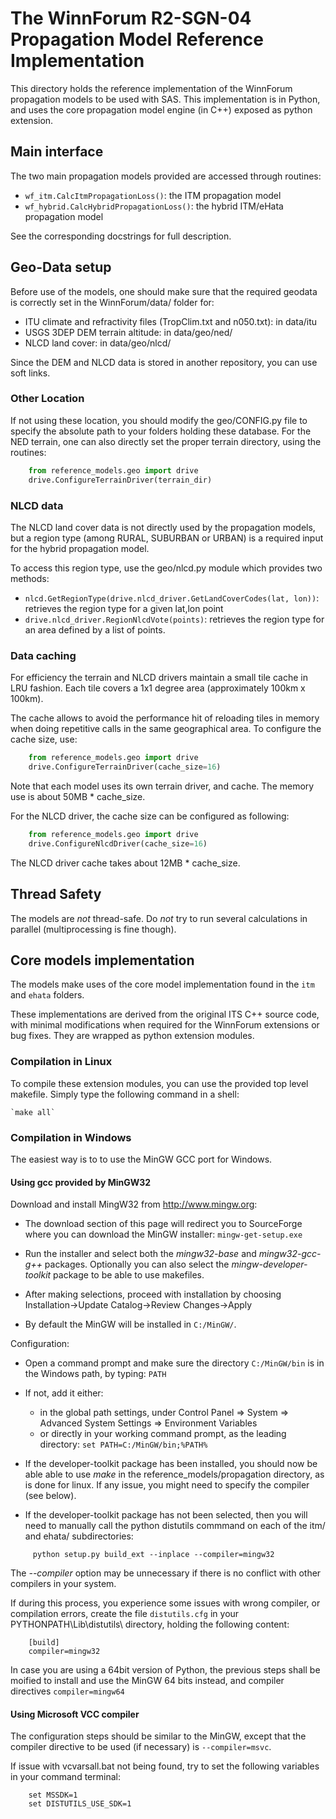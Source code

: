 # The WinnForum R2-SGN-04 Propagation Model Reference Implementation

This directory holds the reference implementation of the WinnForum propagation
models to be used with SAS. This implementation is in Python, and uses the
core propagation model engine (in C++) exposed as python extension.

## Main interface

The two main propagation models provided are accessed through routines:

  - `wf_itm.CalcItmPropagationLoss()`: the ITM propagation model
  - `wf_hybrid.CalcHybridPropagationLoss()`: the hybrid ITM/eHata propagation model

See the corresponding docstrings for full description.

## Geo-Data setup

Before use of the models, one should make sure that the required geodata is
correctly set in the WinnForum/data/ folder for:

  - ITU climate and refractivity files (TropClim.txt and n050.txt): in data/itu
  - USGS 3DEP DEM terrain altitude: in data/geo/ned/
  - NLCD land cover: in data/geo/nlcd/

Since the DEM and NLCD data is stored in another repository, you can use soft links.

### Other Location

If not using these location, you should modify the geo/CONFIG.py file to specify
the absolute path to your folders holding these database.
For the NED terrain, one can also directly set the proper terrain directory,
using the routines:

```python
    from reference_models.geo import drive
    drive.ConfigureTerrainDriver(terrain_dir)
```

### NLCD data

The NLCD land cover data is not directly used by the propagation models, but
a region type (among RURAL, SUBURBAN or URBAN) is a required input for the
hybrid propagation model.

To access this region type, use the geo/nlcd.py module which provides two
methods:

 - `nlcd.GetRegionType(drive.nlcd_driver.GetLandCoverCodes(lat, lon))`: retrieves the region type
 for a given lat,lon point
 - `drive.nlcd_driver.RegionNlcdVote(points)`: retrieves the region type for an area defined by a
 list of points.

### Data caching

For efficiency the terrain and NLCD drivers maintain a small tile cache in LRU fashion.
Each tile covers a 1x1 degree area (approximately 100km x 100km).

The cache allows to avoid the performance hit of reloading tiles in memory when 
doing repetitive calls in the same geographical area.
To configure the cache size, use:

```python
    from reference_models.geo import drive
    drive.ConfigureTerrainDriver(cache_size=16)
```

Note that each model uses its own terrain driver, and cache.
The memory use is about 50MB * cache_size.

For the NLCD driver, the cache size can be configured as following:

```python
    from reference_models.geo import drive
    drive.ConfigureNlcdDriver(cache_size=16)
```

The NLCD driver cache takes about 12MB * cache_size.

## Thread Safety

The models are *not* thread-safe. Do *not* try to run several calculations in parallel
(multiprocessing is fine though).

## Core models implementation

The models make uses of the core model implementation found in the `itm` and
`ehata` folders.

These implementations are derived from the original ITS C++ source code, with 
minimal modifications when required for the WinnForum extensions or bug fixes.
They are wrapped as python extension modules.

### Compilation in Linux

To compile these extension modules, you can use the provided top level makefile.
Simply type the following command in a shell:

    `make all`

### Compilation in Windows

The easiest way is to to use the MinGW GCC port for Windows.

#### Using gcc provided by MinGW32

Download and install MingW32 from http://www.mingw.org:

 - The download section of this page will redirect you to SourceForge where you can
 download the MinGW installer: `mingw-get-setup.exe`

 - Run the installer and select both the *mingw32-base* and *mingw32-gcc-g++* packages.
 Optionally you can also select the *mingw-developer-toolkit* package to be able to use makefiles.
 
 - After making selections, proceed with installation by choosing Installation->Update Catalog->Review Changes->Apply

 - By default the MinGW will be installed in `C:/MinGW/`.

Configuration:

 - Open a command prompt and make sure the directory `C:/MinGW/bin` is in the Windows path, by typing: `PATH`
 
 - If not, add it either:
 
   + in the global path settings, under Control Panel => System => Advanced System Settings => Environment Variables
   + or directly in your working command prompt, as the leading directory:
     `set PATH=C:/MinGW/bin;%PATH%`
 
 - If the developer-toolkit package has been installed, you should now be able able to use *make* in the reference_models/propagation directory, as is done for linux. If any issue, you might need to specify the compiler (see below).
 
 - If the developer-toolkit package has not been selected, then you will need to manually call the python distutils commmand on each of the itm/ and ehata/ subdirectories:

```
     python setup.py build_ext --inplace --compiler=mingw32
```
   
   The *--compiler* option may be unnecessary if there is no conflict with other compilers in your system.
   
If during this process, you experience some issues with wrong compiler, or compilation errors, create the file `distutils.cfg` in your PYTHONPATH\Lib\distutils\ directory, holding the following content:

```
    [build]
    compiler=mingw32
```

In case you are using a 64bit version of Python, the previous steps shall be moified to install and use the MinGW 64 bits instead, and compiler directives `compiler=mingw64`

#### Using Microsoft VCC compiler

The configuration steps should be similar to the MinGW, except that the compiler directive to be used (if necessary) is `--compiler=msvc`.

If issue with vcvarsall.bat not being found, try to set the following variables in your command terminal:

```
    set MSSDK=1 
    set DISTUTILS_USE_SDK=1
```
